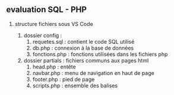 ## evaluation SQL - PHP

1. structure fichiers sous VS Code
    1. dossier config :
        1. requetes.sql : contient le code SQL utilisé
        2. db.php : connexion à la base de données
        3. fonctions.php : fonctions utilisées dans les fichiers php
    2. dossier partials : fichiers communs aux pages html
        1. head.php : entête
        2. navbar.php : menu de navigation en haut de page
        3. footer.php : pied de page
        4. scripts.php : ensemble des balises <script>
    3. dossier assets : 
        1. js/scripts.js : fichier de code javascript
        2. css/styles.css : feuilles de styles en css
        3. img : dossier des images

2. Création de la base de données "immobilier"
Création de la table : logement
voir le fichier requetes.sql

3. Enregistrement des données
Formulaire de création de logement : voir le fichier "create.php"

4. Affichage des données
Page d’affichage des données saisies : voir le fichier "liste.php"

5. Développements complémentaires
Les fichiers uploadés via le champ photo sont renommés sous la forme "logement_(timestamp).jpg : voir la fonction "uploadPhoto" utilisée lors de la création des données.
Affichage d'un logement spécifique en passant son id dans l'url : voir le fichier "show.php"

6. Fichier de départ : accueil.php
